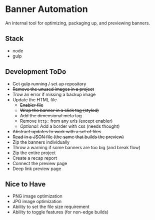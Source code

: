 # Banner Automation
An internal tool for optimizing, packaging up, and previewing banners.

## Stack
- node
- gulp

## Development ToDo
- ~~Get gulp running / set up repository~~
- ~~Remove the unused images in a project~~
- Trow an error if missing a backup image
- Update the HTML file
    - ~~Enabler file~~
    - ~~Wrap the banner in a click tag (styled)~~
    - ~~Add the dimensional meta tag~~
    - Remove `http:` from any urls (except enabler)
    - _Optional:_ Add a border with css (needs thought)
- ~~Abstract updates to work with a set of files~~
- ~~Read in a JSON file (the same that builds the preview)~~
- Zip the banners individually
- Throw a warning if some banners are too big (and break flow)
- Zip the entire project
- Create a recap report
- Connect the preview page
- Deep link preview page

## Nice to Have
- PNG image optimization
- JPG image optimization
- Ability to set the file size requirement
- Ability to toggle features (for non-edge builds)
